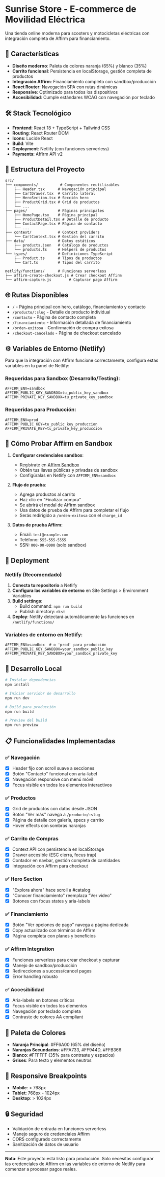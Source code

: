 # Sunrise Store - E-commerce de Movilidad Eléctrica

Una tienda online moderna para scooters y motocicletas eléctricas con integración completa de Affirm para financiamiento.

## 🚀 Características

- **Diseño moderno**: Paleta de colores naranja (65%) y blanco (35%)
- **Carrito funcional**: Persistencia en localStorage, gestión completa de productos
- **Integración Affirm**: Financiamiento completo con sandbox/producción
- **React Router**: Navegación SPA con rutas dinámicas
- **Responsive**: Optimizado para todos los dispositivos
- **Accesibilidad**: Cumple estándares WCAG con navegación por teclado

## 🛠️ Stack Tecnológico

- **Frontend**: React 18 + TypeScript + Tailwind CSS
- **Routing**: React Router DOM
- **Icons**: Lucide React
- **Build**: Vite
- **Deployment**: Netlify (con funciones serverless)
- **Payments**: Affirm API v2

## 📁 Estructura del Proyecto

```
src/
├── components/          # Componentes reutilizables
│   ├── Header.tsx      # Navegación principal
│   ├── CartDrawer.tsx  # Carrito lateral
│   ├── HeroSection.tsx # Sección hero
│   ├── ProductGrid.tsx # Grid de productos
│   └── ...
├── pages/              # Páginas principales
│   ├── HomePage.tsx    # Página principal
│   ├── ProductDetail.tsx # Detalle de producto
│   ├── ContactPage.tsx # Página de contacto
│   └── ...
├── context/            # Context providers
│   └── CartContext.tsx # Gestión del carrito
├── data/               # Datos estáticos
│   ├── products.json   # Catálogo de productos
│   └── products.ts     # Helpers de productos
└── types/              # Definiciones TypeScript
    ├── Product.ts      # Tipos de productos
    └── Cart.ts         # Tipos del carrito

netlify/functions/      # Funciones serverless
├── affirm-create-checkout.js # Crear checkout Affirm
└── affirm-capture.js        # Capturar pago Affirm
```

## 🌐 Rutas Disponibles

- `/` - Página principal con hero, catálogo, financiamiento y contacto
- `/producto/:slug` - Detalle de producto individual
- `/contacto` - Página de contacto completa
- `/financiamiento` - Información detallada de financiamiento
- `/orden-exitosa` - Confirmación de compra exitosa
- `/checkout-cancelado` - Página de checkout cancelado

## ⚙️ Variables de Entorno (Netlify)

Para que la integración con Affirm funcione correctamente, configura estas variables en tu panel de Netlify:

### Requeridas para Sandbox (Desarrollo/Testing):
```
AFFIRM_ENV=sandbox
AFFIRM_PUBLIC_KEY_SANDBOX=tu_public_key_sandbox
AFFIRM_PRIVATE_KEY_SANDBOX=tu_private_key_sandbox
```

### Requeridas para Producción:
```
AFFIRM_ENV=prod
AFFIRM_PUBLIC_KEY=tu_public_key_produccion
AFFIRM_PRIVATE_KEY=tu_private_key_produccion
```

## 🧪 Cómo Probar Affirm en Sandbox

1. **Configurar credenciales sandbox**:
   - Regístrate en [Affirm Sandbox](https://sandbox.affirm.com)
   - Obtén tus llaves públicas y privadas de sandbox
   - Configúralas en Netlify con `AFFIRM_ENV=sandbox`

2. **Flujo de prueba**:
   - Agrega productos al carrito
   - Haz clic en "Finalizar compra"
   - Se abrirá el modal de Affirm sandbox
   - Usa datos de prueba de Affirm para completar el flujo
   - Serás redirigido a `/orden-exitosa` con el `charge_id`

3. **Datos de prueba Affirm**:
   - Email: `test@example.com`
   - Teléfono: `555-555-5555`
   - SSN: `000-00-0000` (solo sandbox)

## 🚀 Deployment

### Netlify (Recomendado)

1. **Conecta tu repositorio** a Netlify
2. **Configura las variables de entorno** en Site Settings > Environment Variables
3. **Build settings**:
   - Build command: `npm run build`
   - Publish directory: `dist`
4. **Deploy**: Netlify detectará automáticamente las funciones en `/netlify/functions/`

### Variables de entorno en Netlify:
```
AFFIRM_ENV=sandbox  # o 'prod' para producción
AFFIRM_PUBLIC_KEY_SANDBOX=your_sandbox_public_key
AFFIRM_PRIVATE_KEY_SANDBOX=your_sandbox_private_key
```

## 🔧 Desarrollo Local

```bash
# Instalar dependencias
npm install

# Iniciar servidor de desarrollo
npm run dev

# Build para producción
npm run build

# Preview del build
npm run preview
```

## 📋 Funcionalidades Implementadas

### ✅ Navegación
- [x] Header fijo con scroll suave a secciones
- [x] Botón "Contacto" funcional con aria-label
- [x] Navegación responsive con menú móvil
- [x] Focus visible en todos los elementos interactivos

### ✅ Productos
- [x] Grid de productos con datos desde JSON
- [x] Botón "Ver más" navega a `/producto/:slug`
- [x] Página de detalle con galería, specs y carrito
- [x] Hover effects con sombras naranjas

### ✅ Carrito de Compras
- [x] Context API con persistencia en localStorage
- [x] Drawer accesible (ESC cierra, focus trap)
- [x] Contador en navbar, gestión completa de cantidades
- [x] Integración con Affirm para checkout

### ✅ Hero Section
- [x] "Explora ahora" hace scroll a #catalog
- [x] "Conocer financiamiento" reemplaza "Ver video"
- [x] Botones con focus states y aria-labels

### ✅ Financiamiento
- [x] Botón "Ver opciones de pago" navega a página dedicada
- [x] Copy actualizado con términos de Affirm
- [x] Página completa con planes y beneficios

### ✅ Affirm Integration
- [x] Funciones serverless para crear checkout y capturar
- [x] Manejo de sandbox/producción
- [x] Redirecciones a success/cancel pages
- [x] Error handling robusto

### ✅ Accesibilidad
- [x] Aria-labels en botones críticos
- [x] Focus visible en todos los elementos
- [x] Navegación por teclado completa
- [x] Contraste de colores AA compliant

## 🎨 Paleta de Colores

- **Naranja Principal**: #FF6A00 (65% del diseño)
- **Naranjas Secundarios**: #FFA733, #FF944D, #FFB366
- **Blanco**: #FFFFFF (35% para contraste y espacios)
- **Grises**: Para texto y elementos neutros

## 📱 Responsive Breakpoints

- **Mobile**: < 768px
- **Tablet**: 768px - 1024px  
- **Desktop**: > 1024px

## 🔒 Seguridad

- Validación de entrada en funciones serverless
- Manejo seguro de credenciales Affirm
- CORS configurado correctamente
- Sanitización de datos de usuario

---

**Nota**: Este proyecto está listo para producción. Solo necesitas configurar las credenciales de Affirm en las variables de entorno de Netlify para comenzar a procesar pagos reales.